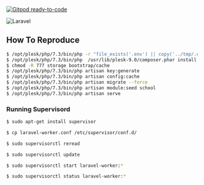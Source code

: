 [![Gitpod ready-to-code](https://img.shields.io/badge/Gitpod-ready--to--code-blue?logo=gitpod)](https://gitpod.io/#https://github.com/digital-inovasi-bangsa/Laravel-Module-Smartedu)

![Laravel](https://github.com/digital-inovasi-bangsa/Laravel-Module-Smartedu/workflows/Laravel/badge.svg)

## How To Reproduce

```bash
$ /opt/plesk/php/7.3/bin/php -r "file_exists('.env') || copy('../tmp/.env', '.env');"
$ /opt/plesk/php/7.3/bin/php  /usr/lib/plesk-9.0/composer.phar install -q --no-ansi --no-interaction --no-scripts --no-progress --prefer-dist
$ chmod -R 777 storage bootstrap/cache
$ /opt/plesk/php/7.3/bin/php artisan key:generate
$ /opt/plesk/php/7.3/bin/php artisan config:cache
$ /opt/plesk/php/7.3/bin/php artisan migrate --force
$ /opt/plesk/php/7.3/bin/php artisan module:seed school
$ /opt/plesk/php/7.3/bin/php artisan serve
```

### Running Supervisord
```bash
$ sudo apt-get install supervisor

$ cp laravel-worker.conf /etc/supervisor/conf.d/

$ sudo supervisorctl reread

$ sudo supervisorctl update

$ sudo supervisorctl start laravel-worker:*

$ sudo supervisorctl status laravel-worker:*
```
